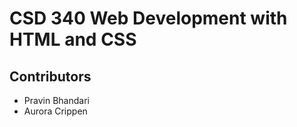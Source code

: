 # CSD 340 Web Development with HTML and CSS
## Contributors
<ul>
  <li>Pravin Bhandari</li>
  <li>Aurora Crippen</li>
</ul>
